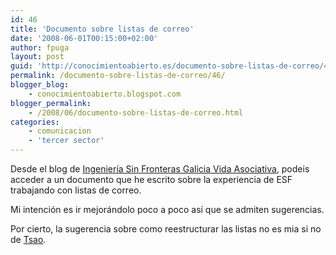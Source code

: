 ```yaml
---
id: 46
title: 'Documento sobre listas de correo'
date: '2008-06-01T00:15:00+02:00'
author: fpuga
layout: post
guid: 'http://conocimientoabierto.es/documento-sobre-listas-de-correo/46/'
permalink: /documento-sobre-listas-de-correo/46/
blogger_blog:
    - conocimientoabierto.blogspot.com
blogger_permalink:
    - /2008/06/documento-sobre-listas-de-correo.html
categories:
    - comunicacion
    - 'tercer sector'
---
```


Desde el blog de [Ingeniería Sin Fronteras Galicia Vida Asociativa](http://esfgalicia.blogspot.com/2008/05/grupos-de-correo.html), podeis acceder a un documento que he escrito sobre la experiencia de ESF trabajando con listas de correo.

Mi intención es ir mejorándolo poco a poco así que se admiten sugerencias.

Por cierto, la sugerencia sobre como reestructurar las listas no es mia si no de [Tsao](http://tsao.enelparaiso.org/wiki/Principal).